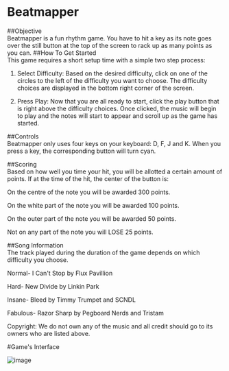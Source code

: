# Beatmapper

##Objective					
Beatmapper is a fun rhythm game. You have to hit a key as its note goes over the still button at the top of the screen to rack up as many points as you can.
##How To Get Started			
This game requires a short setup time with a simple two step process:

1. Select Difficulty:
Based on the desired difficulty, click on one of the circles to the left of the difficulty you want to choose. The difficulty choices are displayed in the bottom right corner of the screen.

2. Press Play: 
Now that you are all ready to start, click the play button that is right above the difficulty choices. Once clicked, the music will begin to play and the notes will start to appear and scroll up as the game has started.

##Controls					
Beatmapper only uses four keys on your keyboard: D, F, J and K. When you press a key, the corresponding button will turn cyan.

##Scoring					
Based on how well you time your hit, you will be allotted a certain amount of points. If at the time of the hit, the center of the button is:

On the centre of the note you will be awarded 300 points.

On the white part of the note you will be awarded 100 points.

On the outer part of the note	you will be awarded 50 points.

Not on any part of the note you will LOSE 25 points. 

##Song Information			
The track played during the duration of the game depends on which difficulty you choose.

Normal- I Can't Stop by Flux Pavillion

Hard- New Divide by Linkin Park

Insane- Bleed by Timmy Trumpet and SCNDL

Fabulous- Razor Sharp by Pegboard Nerds and Tristam

Copyright: We do not own any of the music and all credit should go to its owners who are listed above.

#Game's Interface

![image](https://cloud.githubusercontent.com/assets/22432455/18818822/f946c89e-8351-11e6-863a-23ab565f9334.png)

